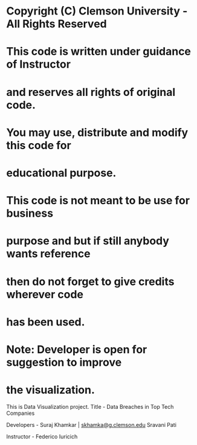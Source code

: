 # Copyright (C) Clemson University - All Rights Reserved
# This code is written under guidance of Instructor
# and reserves all rights of original code.
# You may use, distribute and modify this code for
# educational purpose.
# This code is not meant to be use for business
# purpose and but if still anybody wants reference
# then do not forget to give credits wherever code
# has been used.
#
# Note: Developer is open for suggestion to improve
#       the visualization.

This is Data Visualization project.
Title - Data Breaches in Top Tech Companies

Developers - Suraj Khamkar | skhamka@g.clemson.edu
             Sravani Pati

Instructor - Federico Iuricich